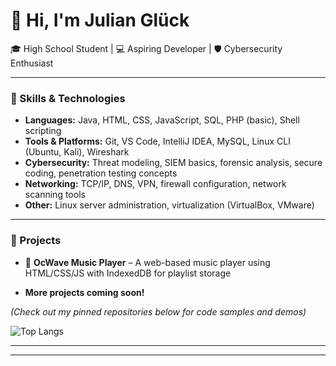 # 👋 Hi, I'm Julian Glück

🎓 High School Student | 💻 Aspiring Developer | 🛡️ Cybersecurity Enthusiast

---

### 🧠 Skills & Technologies
- **Languages:** Java, HTML, CSS, JavaScript, SQL, PHP (basic), Shell scripting
- **Tools & Platforms:** Git, VS Code, IntelliJ IDEA, MySQL, Linux CLI (Ubuntu, Kali), Wireshark
- **Cybersecurity:** Threat modeling, SIEM basics, forensic analysis, secure coding, penetration testing concepts
- **Networking:** TCP/IP, DNS, VPN, firewall configuration, network scanning tools
- **Other:** Linux server administration, virtualization (VirtualBox, VMware)

---

### 🔧 Projects
- 🎵 **OcWave Music Player** – A web-based music player using HTML/CSS/JS with IndexedDB for playlist storage  
<!-- - 🔐 **[Add upcoming TryHackMe write-ups or pentesting reports here]** – Practical hands-on cybersecurity projects and labs (in progress)  -->
- **More projects coming soon!**

*(Check out my pinned repositories below for code samples and demos)*

![Top Langs](https://github-readme-stats.vercel.app/api/top-langs/?username=jglueck21&layout=compact&theme=tokyonight)

---
<!--
### 📫 How to reach me  
📧 contact@julianglueck.tech  
🌐 Portfolio: [julianglueck.tech](https://julianglueck.tech)  
🔗 LinkedIn: [linkedin.com/in/julian-glueck](https://linkedin.com/in/julian-glueck) *(Add if ready)*
-->
---

